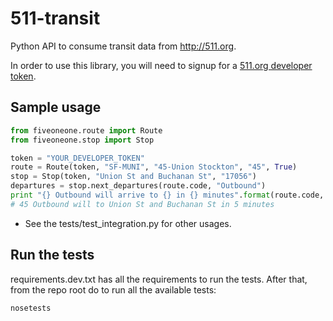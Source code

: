 511-transit
===========

Python API to consume transit data from http://511.org. 

In order to use this library, you will need to signup for a [511.org developer token](http://511.org/developer-resources_transit-api.asp). 

## Sample usage
``` python
from fiveoneone.route import Route
from fiveoneone.stop import Stop

token = "YOUR_DEVELOPER_TOKEN"
route = Route(token, "SF-MUNI", "45-Union Stockton", "45", True)
stop = Stop(token, "Union St and Buchanan St", "17056")
departures = stop.next_departures(route.code, "Outbound")
print "{} Outbound will arrive to {} in {} minutes".format(route.code, stop.name, departures.times[0])
# 45 Outbound will to Union St and Buchanan St in 5 minutes
```

* See the tests/test_integration.py for other usages.

## Run the tests
requirements.dev.txt has all the requirements to run the tests. After that, from the repo root do to run all the available tests:
```
nosetests
```
